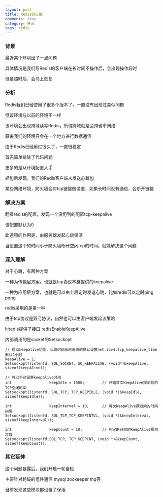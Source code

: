 ```yaml
---
layout: post
title: Redis的心跳
comments: true
category: 开源
tags: redis
---
```


### 背景
最近某个环境出了一点问题

具体情况是我们写Redis的客户端在长时间不操作后，会出现操作超时

但是超时后，会马上恢复

<!--more-->

### 分析
Redis我们已经使用了很多个版本了，一直没有出现过类似问题

但该环境与以前的环境不一样

该环境会出现跨域读写Redis，所谓跨域就是会跨省市网络

原来我们的环境只会在一个地方进行数据通信

由于Redis已经用过很久了，一直很稳定

首先简单排除了代码问题

更多的是从环境配置入手

抓包后发现，我们的Redis客户端未发送心跳包

某些网络环境，防火墙会对tcp链接做设置，如果长时间没有通信，会断开链接

### 解决方案
翻看redis的配置，发现一个没用到的配置tcp-keepalive

该配置默认为0

此选项的作用是，由服务器发起心跳保活

当设置这个的时间小于防火墙断开空闲tcp的时间，就能解决这个问题

### 深入理解
对于心跳，有两种方案

一种为传输层方案，也就是tcp协议本身提供的keepalive

一种为应用层方案，也就是可以由上层定时发送心跳，比如redis可以定时ping pong

redis采用的是第一种

由于tcp协议是双弓协议，自然也可以由客户端发起该策略

hiredis提供了接口 redisEnableKeepAlive

内部调用的是socket的Setsockopt

```
// 启动keepalive功能，心跳时间会用系统的默认设置net.ipv4.tcp_keepalive_time 默认2小时
keepAlive = 1;
Setsockopt(listenfd, SOL_SOCKET, SO_KEEPALIVE, (void*)&keepAlive, sizeof(keepAlive)); 

// 可以手动设置keepalive时间
int                 keepIdle = 1000;        // 开始首次KeepAlive探测前的TCP空闭时间
Setsockopt(listenfd, SOL_TCP, TCP_KEEPIDLE, (void *)&keepIdle, sizeof(keepIdle));

int                 keepInterval = 10;      // 两次KeepAlive探测间的时间间隔
Setsockopt(listenfd, SOL_TCP,TCP_KEEPINTVL, (void *)&keepInterval, sizeof(keepInterval));

int                 keepCount = 10;         // 判定断开前的KeepAlive探测次数
Setsockopt(listenfd,SOL_TCP, TCP_KEEPCNT, (void *)&keepCount, sizeof(keepCount));
```

### 其它延伸
这个问题暴露后，我们开启一轮自检

主要针对跨域的组件通信 mysql zookeeper mq等

目前发现这些模块都设置了保活

    